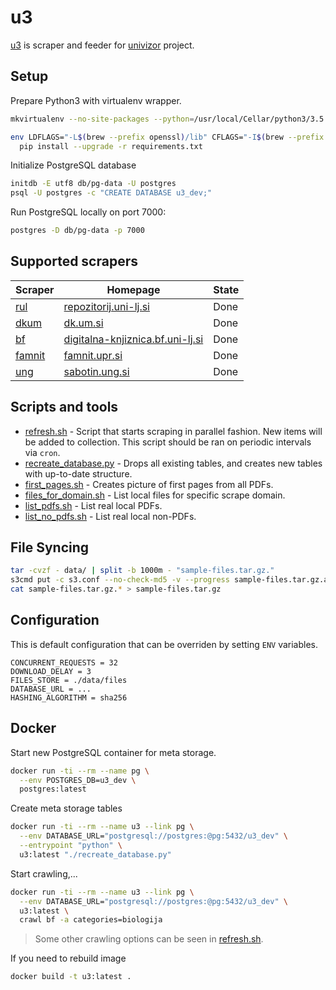 # u3

[u3] is scraper and feeder for [univizor] project.

## Setup

Prepare Python3 with virtualenv wrapper.

```bash
mkvirtualenv --no-site-packages --python=/usr/local/Cellar/python3/3.5.2_1/bin/python3 u3

env LDFLAGS="-L$(brew --prefix openssl)/lib" CFLAGS="-I$(brew --prefix openssl)/include" \
  pip install --upgrade -r requirements.txt
```

Initialize PostgreSQL database

```bash
initdb -E utf8 db/pg-data -U postgres
psql -U postgres -c "CREATE DATABASE u3_dev;"
```

Run PostgreSQL locally on port 7000:

```bash
postgres -D db/pg-data -p 7000
```

## Supported scrapers

|   Scraper                          |   Homepage                                                                     | State  |
|------------------------------------|--------------------------------------------------------------------------------|--------|
| [rul](feeder/spiders/rul.py)       | [repozitorij.uni-lj.si](https://repozitorij.uni-lj.si/info/index.php/slo/)     | Done   |
| [dkum](feeder/spiders/dkum.py)     | [dk.um.si](https://dk.um.si)                                                   | Done   |
| [bf](feeder/spiders/bf.py)         | [digitalna-knjiznica.bf.uni-lj.si](http://www.digitalna-knjiznica.bf.uni-lj.si)| Done   |
| [famnit](feeder/spiders/famnit.py) | [famnit.upr.si](http://www.famnit.upr.si)                                      | Done   |
| [ung](feeder/spiders/ung.py)       | [sabotin.ung.si](http://sabotin.ung.si)                                        | Done   |

## Scripts and tools

- [refresh.sh](./refresh.sh) - Script that starts scraping in parallel fashion. New items will be added to collection.
This script should be ran on periodic intervals via `cron`.
- [recreate_database.py](./recreate_database.py) - Drops all existing tables, and creates new tables with up-to-date structure.
- [first_pages.sh](./tools/first_pages.sh) - Creates picture of first pages from all PDFs.
- [files_for_domain.sh](./tools/files_for_domain.sh) - List local files for specific scrape domain.
- [list_pdfs.sh](./tools/list_pdfs.sh) - List real local PDFs.
- [list_no_pdfs.sh](./tools/list_pdfs.sh) - List real local non-PDFs.

## File Syncing

```bash
tar -cvzf - data/ | split -b 1000m - "sample-files.tar.gz."
s3cmd put -c s3.conf --no-check-md5 -v --progress sample-files.tar.gz.a* s3://univizor/
cat sample-files.tar.gz.* > sample-files.tar.gz
```

## Configuration

This is default configuration that can be overriden by setting `ENV` variables.

```
CONCURRENT_REQUESTS = 32
DOWNLOAD_DELAY = 3
FILES_STORE = ./data/files
DATABASE_URL = ...
HASHING_ALGORITHM = sha256 
```

## Docker

Start new PostgreSQL container for meta storage.

```bash
docker run -ti --rm --name pg \
  --env POSTGRES_DB=u3_dev \
  postgres:latest
```

Create meta storage tables

```bash
docker run -ti --rm --name u3 --link pg \
  --env DATABASE_URL="postgresql://postgres:@pg:5432/u3_dev" \
  --entrypoint "python" \
  u3:latest "./recreate_database.py"
```

Start crawling,...

```bash
docker run -ti --rm --name u3 --link pg \
  --env DATABASE_URL="postgresql://postgres:@pg:5432/u3_dev" \
  u3:latest \
  crawl bf -a categories=biologija
```

> Some other crawling options can be seen in [refresh.sh](./refresh.sh).


If you need to rebuild image

```bash
docker build -t u3:latest .
```

[u3]: https://github.com/univizor/u3
[univizor]: http://univizor.si
